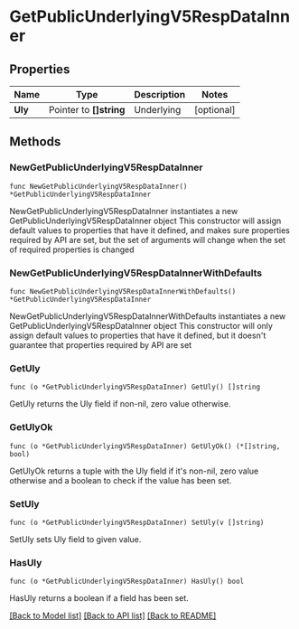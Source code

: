 # GetPublicUnderlyingV5RespDataInner

## Properties

Name | Type | Description | Notes
------------ | ------------- | ------------- | -------------
**Uly** | Pointer to **[]string** | Underlying | [optional] 

## Methods

### NewGetPublicUnderlyingV5RespDataInner

`func NewGetPublicUnderlyingV5RespDataInner() *GetPublicUnderlyingV5RespDataInner`

NewGetPublicUnderlyingV5RespDataInner instantiates a new GetPublicUnderlyingV5RespDataInner object
This constructor will assign default values to properties that have it defined,
and makes sure properties required by API are set, but the set of arguments
will change when the set of required properties is changed

### NewGetPublicUnderlyingV5RespDataInnerWithDefaults

`func NewGetPublicUnderlyingV5RespDataInnerWithDefaults() *GetPublicUnderlyingV5RespDataInner`

NewGetPublicUnderlyingV5RespDataInnerWithDefaults instantiates a new GetPublicUnderlyingV5RespDataInner object
This constructor will only assign default values to properties that have it defined,
but it doesn't guarantee that properties required by API are set

### GetUly

`func (o *GetPublicUnderlyingV5RespDataInner) GetUly() []string`

GetUly returns the Uly field if non-nil, zero value otherwise.

### GetUlyOk

`func (o *GetPublicUnderlyingV5RespDataInner) GetUlyOk() (*[]string, bool)`

GetUlyOk returns a tuple with the Uly field if it's non-nil, zero value otherwise
and a boolean to check if the value has been set.

### SetUly

`func (o *GetPublicUnderlyingV5RespDataInner) SetUly(v []string)`

SetUly sets Uly field to given value.

### HasUly

`func (o *GetPublicUnderlyingV5RespDataInner) HasUly() bool`

HasUly returns a boolean if a field has been set.


[[Back to Model list]](../README.md#documentation-for-models) [[Back to API list]](../README.md#documentation-for-api-endpoints) [[Back to README]](../README.md)


